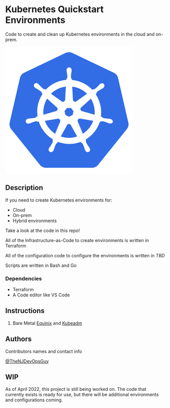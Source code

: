# Kubernetes Quickstart Environments

Code to create and clean up Kubernetes environments in the cloud and on-prem.

![](images/k8s.png)

## Description

If you need to create Kubernetes environments for:
- Cloud
- On-prem
- Hybrid environments

Take a look at the code in this repo!

All of the Infrastructure-as-Code to create environments is written in Terraform

All of the configuration code to configure the environments is written in *TBD*

Scripts are written in Bash and Go

### Dependencies

* Terraform
* A Code editor like VS Code

## Instructions
1. Bare Metal
   [Equinix]() and [Kubeadm]()
## Authors

Contributors names and contact info

[@TheNJDevOpsGuy](https://twitter.com/thenjdevopsguy)

## WIP
As of April 2022, this project is still being worked on. The code that currently exists is ready for use, but there will be additional environments and configurations coming.
